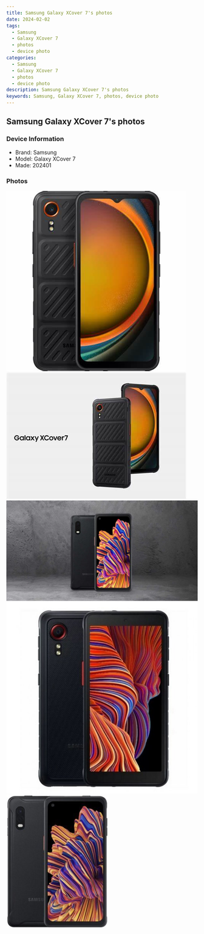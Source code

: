 ```yaml
---
title: Samsung Galaxy XCover 7's photos
date: 2024-02-02
tags: 
  - Samsung
  - Galaxy XCover 7
  - photos
  - device photo
categories: 
  - Samsung
  - Galaxy XCover 7
  - photos
  - device photo
description: Samsung Galaxy XCover 7's photos
keywords: Samsung, Galaxy XCover 7, photos, device photo
---
```


## Samsung Galaxy XCover 7's photos

### Device Information

- Brand: Samsung
- Model: Galaxy XCover 7
- Made: 202401

### Photos

![/images/best-assets/devices/samsung/samsung-galaxy-xcover-7/1.jpg](/images/best-assets/devices/samsung/samsung-galaxy-xcover-7/1.jpg)
![/images/best-assets/devices/samsung/samsung-galaxy-xcover-7/2.jpg](/images/best-assets/devices/samsung/samsung-galaxy-xcover-7/2.jpg)
![/images/best-assets/devices/samsung/samsung-galaxy-xcover-7/3.jpg](/images/best-assets/devices/samsung/samsung-galaxy-xcover-7/3.jpg)
![/images/best-assets/devices/samsung/samsung-galaxy-xcover-7/4.jpg](/images/best-assets/devices/samsung/samsung-galaxy-xcover-7/4.jpg)
![/images/best-assets/devices/samsung/samsung-galaxy-xcover-7/5.jpg](/images/best-assets/devices/samsung/samsung-galaxy-xcover-7/5.jpg)
